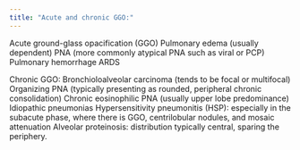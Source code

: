 ```yaml
---
title: "Acute and chronic GGO:"
---
```

Acute ground-glass opacification (GGO)
Pulmonary edema (usually dependent)
PNA (more commonly atypical PNA such as viral or PCP)
Pulmonary hemorrhage
ARDS

Chronic GGO:
Bronchioloalveolar carcinoma (tends to be focal or multifocal)
Organizing PNA (typically presenting as rounded, peripheral chronic consolidation)
Chronic eosinophilic PNA (usually upper lobe predominance)
Idiopathic pneumonias
Hypersensitivity pneumonitis (HSP): especially in the subacute phase, where there is GGO, centrilobular nodules, and mosaic attenuation
Alveolar proteinosis: distribution typically central, sparing the periphery.

